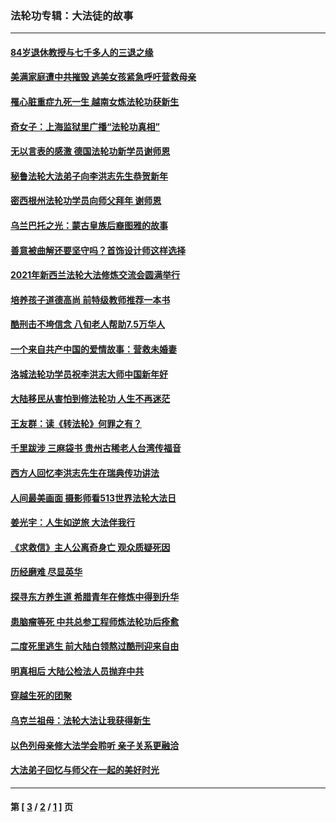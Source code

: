 ### 法轮功专辑：大法徒的故事
---
#### [84岁退休教授与七千多人的三退之缘](../../pages/nf1147481/n13796650.md?09150430) 
#### [美满家庭遭中共摧毁 逃美女孩紧急呼吁营救母亲](../../pages/nf1147481/n13792859.md?09150430) 
#### [罹心脏重症九死一生 越南女炼法轮功获新生](../../pages/nf1147481/n13732766.md?09150430) 
#### [奇女子：上海监狱里广播“法轮功真相”](../../pages/nf1147481/n13726443.md?09150430) 
#### [无以言表的感激 德国法轮功新学员谢师恩](../../pages/nf1147481/n13543790.md?09150430) 
#### [秘鲁法轮大法弟子向李洪志先生恭贺新年](../../pages/nf1147481/n13540182.md?09150430) 
#### [密西根州法轮功学员向师父拜年 谢师恩](../../pages/nf1147481/n13538183.md?09150430) 
#### [乌兰巴托之光：蒙古皇族后裔图雅的故事](../../pages/nf1147481/n13155759.md?09150430) 
#### [善意被曲解还要坚守吗？首饰设计师这样选择](../../pages/nf1147481/n13077575.md?09150430) 
#### [2021年新西兰法轮大法修炼交流会圆满举行](../../pages/nf1147481/n13033149.md?09150430) 
#### [培养孩子道德高尚 前特级教师推荐一本书](../../pages/nf1147481/n12938640.md?09150430) 
#### [酷刑击不垮信念 八旬老人帮助7.5万华人](../../pages/nf1147481/n12880712.md?09150430) 
#### [一个来自共产中国的爱情故事：营救未婚妻](../../pages/nf1147481/n12778386.md?09150430) 
#### [洛城法轮功学员祝李洪志大师中国新年好](../../pages/nf1147481/n12724685.md?09150430) 
#### [大陆移民从害怕到修法轮功 人生不再迷茫](../../pages/nf1147481/n12414325.md?09150430) 
#### [王友群：读《转法轮》何罪之有？](../../pages/nf1147481/n12408647.md?09150430) 
#### [千里跋涉 三麻袋书 贵州古稀老人台湾传福音](../../pages/nf1147481/n12198750.md?09150430) 
#### [西方人回忆李洪志先生在瑞典传功讲法](../../pages/nf1147481/n12099607.md?09150430) 
#### [人间最美画面 摄影师看513世界法轮大法日](../../pages/nf1147481/n12094118.md?09150430) 
#### [姜光宇：人生如逆旅 大法伴我行](../../pages/nf1147481/n12088664.md?09150430) 
#### [《求救信》主人公离奇身亡 观众质疑死因](../../pages/nf1147481/n11845215.md?09150430) 
#### [历经磨难 尽显英华](../../pages/nf1147481/n11723297.md?09150430) 
#### [探寻东方养生道 希腊青年在修炼中得到升华](../../pages/nf1147481/n11494502.md?09150430) 
#### [患脑瘤等死 中共总参工程师炼法轮功后痊愈](../../pages/nf1147481/n11466682.md?09150430) 
#### [二度死里逃生 前大陆白领熬过酷刑迎来自由](../../pages/nf1147481/n11368594.md?09150430) 
#### [明真相后 大陆公检法人员抛弃中共](../../pages/nf1147481/n11358618.md?09150430) 
#### [穿越生死的团聚](../../pages/nf1147481/n11258922.md?09150430) 
#### [乌克兰祖母：法轮大法让我获得新生](../../pages/nf1147481/n11269457.md?09150430) 
#### [以色列母亲修大法学会聆听 亲子关系更融洽](../../pages/nf1147481/n11268195.md?09150430) 
#### [大法弟子回忆与师父在一起的美好时光](../../pages/nf1147481/n11267759.md?09150430) 

---
#### 第 [ [3](./3.md?09150430) / [2](./2.md?09150430) / [1](./1.md?09150430) ] 页
